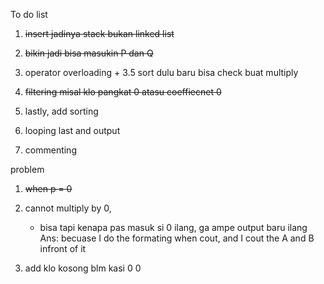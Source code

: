 To do list

1. ~~insert jadinya stack bukan linked list~~
2. ~~bikin jadi bisa masukin P dan Q~~
3. operator overloading +
3.5 sort dulu baru bisa check buat multiply
4. ~~filtering misal klo pangkat 0 atasu coeffiecnet 0~~ 
 
5. lastly, add sorting
6. looping last and output 
7. commenting

problem
1. ~~when p = 0~~
2. cannot multiply by 0,
    - bisa tapi kenapa pas masuk si 0 ilang, ga ampe output baru ilang
Ans: becuase I do the formating when cout, and I cout the A and B infront of it


1. add klo kosong blm kasi 0 0 

